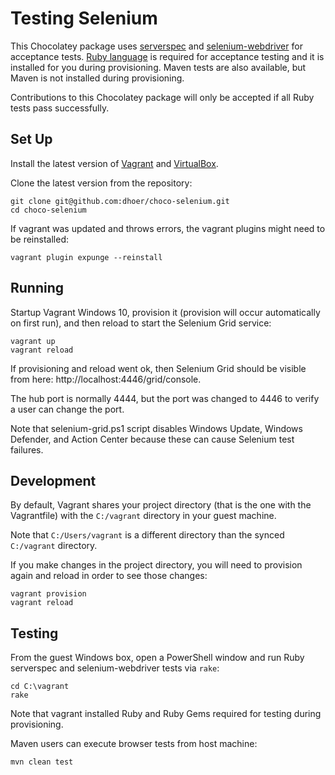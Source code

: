 # Testing Selenium

This Chocolatey package uses [serverspec](http://serverspec.org/) and
[selenium-webdriver](https://github.com/SeleniumHQ/selenium/wiki/Ruby-Bindings)
for acceptance tests. [Ruby language](https://www.ruby-lang.org/) is
required for acceptance testing and it is installed for you during
provisioning.  Maven tests are also available, but Maven is not
installed during provisioning.

Contributions to this Chocolatey package will only be accepted if all
Ruby tests pass successfully.

## Set Up

Install the latest version of
[Vagrant](http://www.vagrantup.com/downloads.html) and
[VirtualBox](https://www.virtualbox.org/wiki/Downloads).

Clone the latest version from the repository:

```
git clone git@github.com:dhoer/choco-selenium.git
cd choco-selenium
```

If vagrant was updated and throws errors, the vagrant plugins might
need to be reinstalled:

```
vagrant plugin expunge --reinstall
```

## Running

Startup Vagrant Windows 10, provision it (provision will
occur automatically on first run), and then reload to
start the Selenium Grid service:

```
vagrant up
vagrant reload
```

If provisioning and reload went ok, then Selenium Grid should be
visible from here: http://localhost:4446/grid/console.

The hub port is normally 4444, but the port was changed to 4446 to
verify a user can change the port.

Note that selenium-grid.ps1 script disables Windows Update, Windows
Defender, and Action Center because these can cause Selenium test
failures.

## Development

By default, Vagrant shares your project directory (that is the one with
the Vagrantfile) with the `C:/vagrant` directory in your guest machine.

Note that `C:/Users/vagrant` is a different directory than the synced
`C:/vagrant` directory.

If you make changes in the project directory, you will need to
provision again and reload in order to see those changes:

```
vagrant provision
vagrant reload
```

## Testing

From the guest Windows box, open a PowerShell window and run Ruby
serverspec and selenium-webdriver tests via `rake`:

```
cd C:\vagrant
rake
```

Note that vagrant installed Ruby and Ruby Gems required for testing
during provisioning.

Maven users can execute browser tests from host machine:

```
mvn clean test
```
